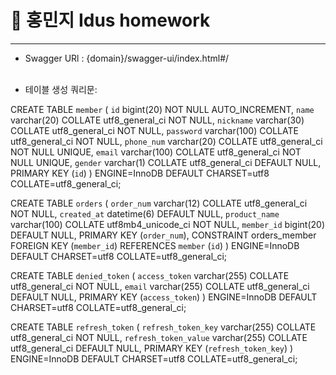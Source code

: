 📙 홍민지 Idus homework 
================
<hr />

+ Swagger URl : {domain}/swagger-ui/index.html#/ <br /> <br />

+ 테이블 생성 쿼리문:
  
CREATE TABLE `member` (
  `id` bigint(20) NOT NULL AUTO_INCREMENT,
  `name` varchar(20) COLLATE utf8_general_ci NOT NULL,
  `nickname` varchar(30) COLLATE utf8_general_ci NOT NULL,
  `password` varchar(100) COLLATE utf8_general_ci NOT NULL,
  `phone_num` varchar(20) COLLATE utf8_general_ci NOT NULL UNIQUE,
  `email` varchar(100) COLLATE utf8_general_ci NOT NULL UNIQUE,
  `gender` varchar(1) COLLATE utf8_general_ci DEFAULT NULL,
  PRIMARY KEY (`id`)
  ) ENGINE=InnoDB DEFAULT CHARSET=utf8 COLLATE=utf8_general_ci;

CREATE TABLE `orders` (
`order_num` varchar(12) COLLATE utf8_general_ci NOT NULL,
`created_at` datetime(6) DEFAULT NULL,
`product_name` varchar(100) COLLATE utf8mb4_unicode_ci NOT NULL,
`member_id` bigint(20) DEFAULT NULL,
PRIMARY KEY (`order_num`),
CONSTRAINT orders_member
FOREIGN KEY (`member_id`)
REFERENCES `member` (`id`)
) ENGINE=InnoDB DEFAULT CHARSET=utf8 COLLATE=utf8_general_ci;

CREATE TABLE `denied_token` (
`access_token` varchar(255) COLLATE utf8_general_ci NOT NULL,
`email` varchar(255) COLLATE utf8_general_ci DEFAULT NULL,
PRIMARY KEY (`access_token`)
) ENGINE=InnoDB DEFAULT CHARSET=utf8 COLLATE=utf8_general_ci;

CREATE TABLE `refresh_token` (
`refresh_token_key` varchar(255) COLLATE utf8_general_ci NOT NULL,
`refresh_token_value` varchar(255) COLLATE utf8_general_ci DEFAULT NULL,
PRIMARY KEY (`refresh_token_key`)
) ENGINE=InnoDB DEFAULT CHARSET=utf8 COLLATE=utf8_general_ci;


